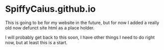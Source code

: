 # SpiffyCaius.github.io

This is going to be for my website in the future, but for now I added a really old now defunct site html as a place holder.

I will probably get back to this soon, I have other things I need to do right now, but at least this is a start.
